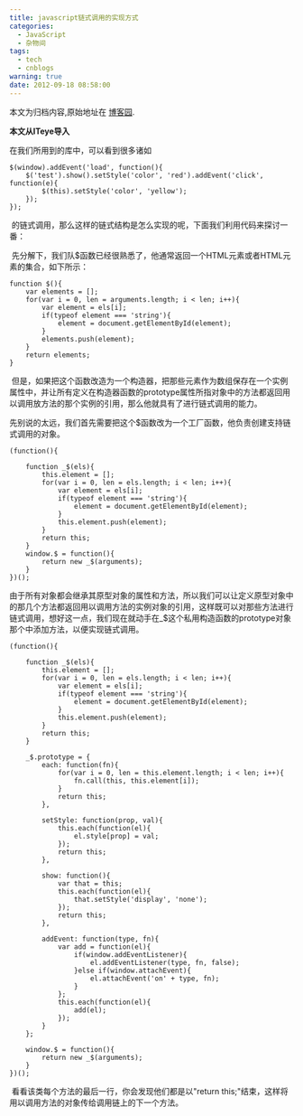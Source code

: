 ```yaml
---
title: javascript链式调用的实现方式
categories:
  - JavaScript
  - 杂物间
tags:
  - tech
  - cnblogs
warning: true
date: 2012-09-18 08:58:00
---
```


<div class="history-article">本文为归档内容,原始地址在 <a href="http://www.cnblogs.com/hustskyking/archive/2012/09/18/3049802.html" target="_blank">博客园</a>.</div>

<p><strong>本文从ITeye导入</strong>&nbsp;</p>


<p>在我们所用到的库中，可以看到很多诸如</p>

```
$(window).addEvent('load', function(){
    $('test').show().setStyle('color', 'red').addEvent('click', function(e){
        $(this).setStyle('color', 'yellow');
    });
});

```

<p>&nbsp;的链式调用，那么这样的链式结构是怎么实现的呢，下面我们利用代码来探讨一番：</p>


<p>&nbsp;先分解下，我们队$函数已经很熟悉了，他通常返回一个HTML元素或者HTML元素的集合，如下所示：</p>

```
function $(){
    var elements = [];
    for(var i = 0, len = arguments.length; i < len; i++){
        var element = els[i];
        if(typeof element === 'string'){
            element = document.getElementById(element);
        }
        elements.push(element);
    }
    return elements;
}

```

<p>&nbsp;但是，如果把这个函数改造为一个构造器，把那些元素作为数组保存在一个实例属性中，并让所有定义在构造器函数的prototype属性所指对象中的方法都返回用以调用放方法的那个实例的引用，那么他就具有了进行链式调用的能力。</p>


<p>先别说的太远，我们首先需要把这个$函数改为一个工厂函数，他负责创建支持链式调用的对象。</p>

```
(function(){

    function _$(els){
        this.element = [];
        for(var i = 0, len = els.length; i < len; i++){
            var element = els[i];
            if(typeof element === 'string'){
                element = document.getElementById(element);
            }
            this.element.push(element);
        }
        return this;
    }
    window.$ = function(){
        return new _$(arguments);
    }
})();       

```

<p>由于所有对象都会继承其原型对象的属性和方法，所以我们可以让定义原型对象中的那几个方法都返回用以调用方法的实例对象的引用，这样既可以对那些方法进行链式调用，想好这一点，我们现在就动手在_$这个私用构造函数的prototype对象那个中添加方法，以便实现链式调用。</p>



```
(function(){

    function _$(els){
        this.element = [];
        for(var i = 0, len = els.length; i < len; i++){
            var element = els[i];
            if(typeof element === 'string'){
                element = document.getElementById(element);
            }
            this.element.push(element);
        }
        return this;
    }

    _$.prototype = {
        each: function(fn){
            for(var i = 0, len = this.element.length; i < len; i++){
                fn.call(this, this.element[i]);
            }
            return this;
        },

        setStyle: function(prop, val){
            this.each(function(el){
                el.style[prop] = val;
            });
            return this;
        },

        show: function(){
            var that = this;
            this.each(function(el){
                that.setStyle('display', 'none');
            });
            return this;
        },

        addEvent: function(type, fn){
            var add = function(el){
                if(window.addEventListener){
                    el.addEventListener(type, fn, false);
                }else if(window.attachEvent){
                    el.attachEvent('on' + type, fn);
                }
            };
            this.each(function(el){
                add(el);
            });
        }
    };

    window.$ = function(){
        return new _$(arguments);
    }
})();

```



<p>&nbsp;看看该类每个方法的最后一行，你会发现他们都是以"return this;"结束，这样将用以调用方法的对象传给调用链上的下一个方法。</p>
<p>
              </p>